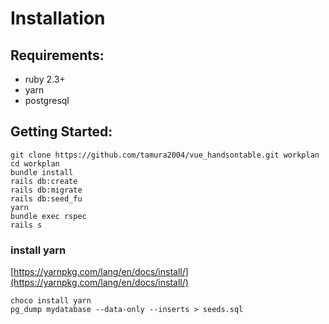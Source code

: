 # Installation

## Requirements:

- ruby 2.3+
- yarn
- postgresql

## Getting Started:

```
git clone https://github.com/tamura2004/vue_handsontable.git workplan
cd workplan
bundle install
rails db:create
rails db:migrate
rails db:seed_fu
yarn
bundle exec rspec
rails s
```

### install yarn
[https://yarnpkg.com/lang/en/docs/install/](https://yarnpkg.com/lang/en/docs/install/)

```
choco install yarn
pg_dump mydatabase --data-only --inserts > seeds.sql
```

